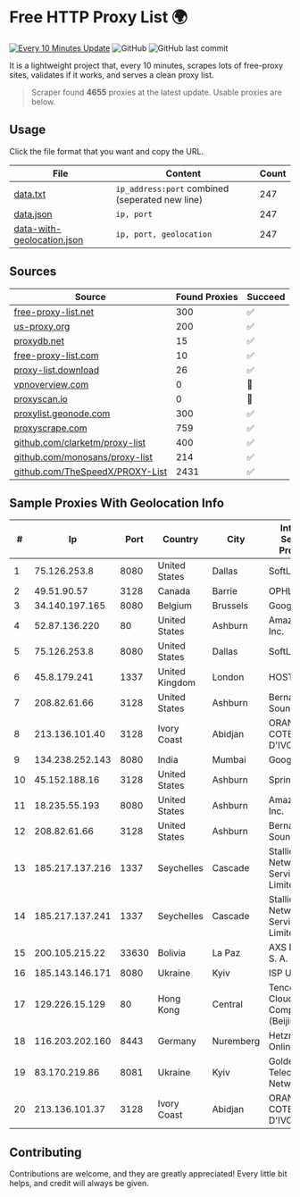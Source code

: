 
# Free HTTP Proxy List 🌍

[![Every 10 Minutes Update](https://github.com/mertguvencli/http-proxy-list/actions/workflows/main.yml/badge.svg?branch=main)](https://github.com/mertguvencli/http-proxy-list/actions/workflows/main.yml)
![GitHub](https://img.shields.io/github/license/mertguvencli/http-proxy-list)
![GitHub last commit](https://img.shields.io/github/last-commit/mertguvencli/http-proxy-list)

It is a lightweight project that, every 10 minutes, scrapes lots of free-proxy sites, validates if it works, and serves a clean proxy list.


> Scraper found **4655** proxies at the latest update. Usable proxies are below.

## Usage

Click the file format that you want and copy the URL.


|File|Content|Count|
|----|-------|-----|
|[data.txt](https://raw.githubusercontent.com/mertguvencli/http-proxy-list/main/proxy-list/data.txt)|`ip_address:port` combined (seperated new line)|247|
|[data.json](https://raw.githubusercontent.com/mertguvencli/http-proxy-list/main/proxy-list/data.json)|`ip, port`|247|
|[data-with-geolocation.json](https://raw.githubusercontent.com/mertguvencli/http-proxy-list/main/proxy-list/data-with-geolocation.json)|`ip, port, geolocation`|247|

## Sources

|Source|Found Proxies|Succeed|
|------|-------------|-------|
|[free-proxy-list.net](https://free-proxy-list.net)|300|✅|
|[us-proxy.org](https://www.us-proxy.org)|200|✅|
|[proxydb.net](http://proxydb.net)|15|✅|
|[free-proxy-list.com](https://free-proxy-list.com/?page=&port=&type%5B%5D=http&type%5B%5D=https&up_time=0&search=Search)|10|✅|
|[proxy-list.download](https://www.proxy-list.download/HTTP)|26|✅|
|[vpnoverview.com](https://vpnoverview.com/privacy/anonymous-browsing/free-proxy-servers)|0|🚫|
|[proxyscan.io](https://www.proxyscan.io)|0|🚫|
|[proxylist.geonode.com](https://proxylist.geonode.com/api/proxy-list?limit=300&page=1&sort_by=lastChecked&sort_type=desc&protocols=http,https)|300|✅|
|[proxyscrape.com](https://api.proxyscrape.com/v2/?request=displayproxies&protocol=http&timeout=10000&country=all&ssl=all&anonymity=all)|759|✅|
|[github.com/clarketm/proxy-list](https://raw.githubusercontent.com/clarketm/proxy-list/master/proxy-list-raw.txt)|400|✅|
|[github.com/monosans/proxy-list](https://raw.githubusercontent.com/monosans/proxy-list/main/proxies/http.txt)|214|✅|
|[github.com/TheSpeedX/PROXY-List](https://raw.githubusercontent.com/TheSpeedX/PROXY-List/master/http.txt)|2431|✅|


## Sample Proxies With Geolocation Info

|#|Ip|Port|Country|City|Internet Service Provider|
|-|--|----|-------|----|-------------------------|
|1|75.126.253.8|8080|United States|Dallas|SoftLayer|
|2|49.51.90.57|3128|Canada|Barrie|OPHL|
|3|34.140.197.165|8080|Belgium|Brussels|Google LLC|
|4|52.87.136.220|80|United States|Ashburn|Amazon.com, Inc.|
|5|75.126.253.8|8080|United States|Dallas|SoftLayer|
|6|45.8.179.241|1337|United Kingdom|London|HOSTLAND|
|7|208.82.61.66|3128|United States|Ashburn|Bernardi Sounds|
|8|213.136.101.40|3128|Ivory Coast|Abidjan|ORANGE COTE D'IVOIRE|
|9|134.238.252.143|8080|India|Mumbai|Google LLC|
|10|45.152.188.16|3128|United States|Ashburn|Sprint|
|11|18.235.55.193|8080|United States|Ashburn|Amazon.com, Inc.|
|12|208.82.61.66|3128|United States|Ashburn|Bernardi Sounds|
|13|185.217.137.216|1337|Seychelles|Cascade|Stallion Network Services Limited|
|14|185.217.137.241|1337|Seychelles|Cascade|Stallion Network Services Limited|
|15|200.105.215.22|33630|Bolivia|La Paz|AXS Bolivia S. A.|
|16|185.143.146.171|8080|Ukraine|Kyiv|ISP UTELS|
|17|129.226.15.129|80|Hong Kong|Central|Tencent Cloud Computing (Beijing) Co|
|18|116.203.202.160|8443|Germany|Nuremberg|Hetzner Online GmbH|
|19|83.170.219.86|8081|Ukraine|Kyiv|Golden Telecom Network|
|20|213.136.101.37|3128|Ivory Coast|Abidjan|ORANGE COTE D'IVOIRE|



## Contributing

Contributions are welcome, and they are greatly appreciated! Every
little bit helps, and credit will always be given.

